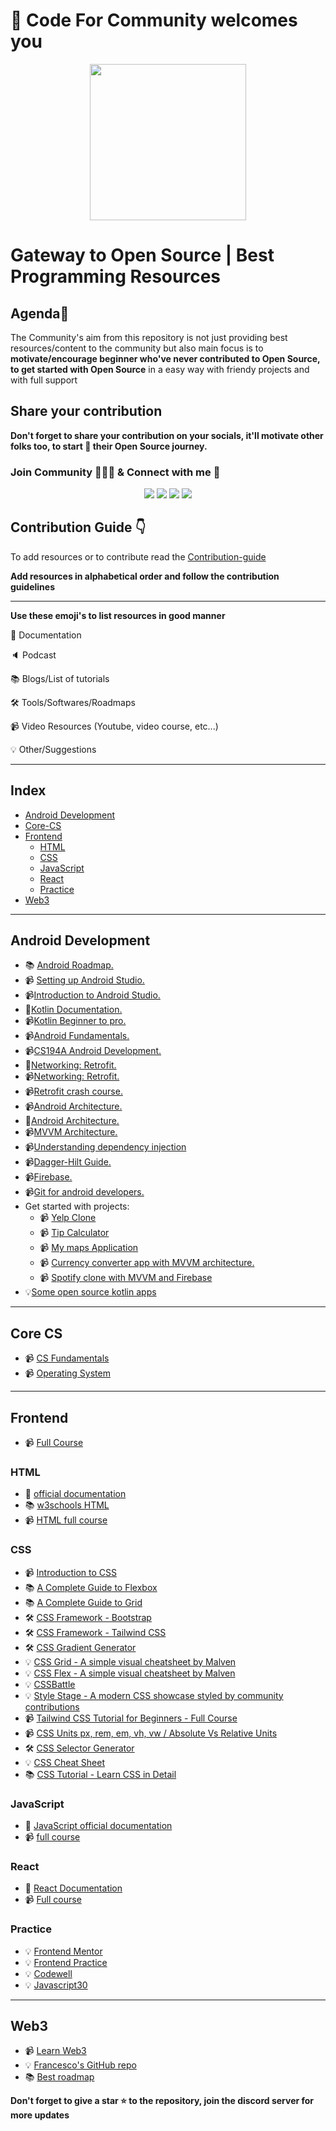 # :wave:  Code For Community welcomes you

<p align="center"><img width="250px" src="https://user-images.githubusercontent.com/75534912/189521996-6646d03b-79f7-4abc-8838-28cfb11f9a95.png"></p>

# Gateway to Open Source | Best Programming Resources

## Agenda:rocket:
The Community's aim from this repository is not just providing best resources/content to the community but also main focus is to <b>motivate/encourage beginner who've never contributed to Open Source, to get started with Open Source</b> in a easy way with friendy projects and with full support</p>

## Share your contribution 

**Don't forget to share your contribution on your socials, it'll motivate other folks too, to start :rocket: their Open Source journey.**

### **Join Community :people_holding_hands: & Connect with me :handshake:**

<div align="center">
<a href="https://twitter.com/codeforcomm"> <img src="https://img.shields.io/badge/Twitter-%231DA1F2CFC.svg?style=for-the-badge&logo=Twitter&logoColor=white"/><a>
<a href="https://discord.gg/9pQdvftFNv"><img src="https://img.shields.io/badge/%3CCode For Community%3E-%237289DA.svg?style=for-the-badge&logo=discord&logoColor=white"/></a>
<a href="https://twitter.com/iashishkhangwal"> <img src="https://img.shields.io/badge/Twitter-%231DA1F2.svg?style=for-the-badge&logo=Twitter&logoColor=white"/><a>
<a href="https://www.linkedin.com/in/ashish-khanagwal-890326213/"><img src="https://img.shields.io/badge/linkedin-%230077B5.svg?style=for-the-badge&logo=linkedin&logoColor=white"/></a>
</div>

## Contribution Guide :point_down:
  
To add resources or to contribute read the [Contribution-guide](https://github.com/Ashish-khanagwal/Open-source-practice-and-resources/blob/main/contribution-guide.md) 
  
**Add resources in alphabetical order and follow the contribution guidelines**
  
---  
  
**Use these emoji's to list resources in good manner**
  
:file_folder: Documentation

:speaker: Podcast

:books: Blogs/List of tutorials

:hammer_and_wrench: Tools/Softwares/Roadmaps

:video_camera: Video Resources (Youtube, video course, etc...)

:bulb: Other/Suggestions

---  
  
## Index

- [Android Development](#android-development) 
- [Core-CS](#core-cs)
- [Frontend](#frontend)
  * [HTML](#html)
  * [CSS](#css)
  * [JavaScript](#javascript)
  * [React](#react)
  * [Practice](#practice)
- [Web3](#web3)
  
---

## Android Development
- :books: [Android Roadmap.](https://blog.commclassroom.org/android-developer-roadmap-2022)
- :video_camera: [Setting up Android Studio.](https://www.youtube.com/watch?v=0zx_eFyHRU0)
- :video_camera:[Introduction to Android Studio.](https://www.youtube.com/watch?v=4M0hNugPJV8)
- :file_folder:[Kotlin Documentation.](https://kotlinlang.org/docs/getting-started.html)
- :video_camera:[Kotlin Beginner to pro.](https://youtube.com/playlist?list=PLQkwcJG4YTCRSQikwhtoApYs9ij_Hc5Z9) 
- :video_camera:[Android Fundamentals.](https://youtube.com/playlist?list=PLQkwcJG4YTCTq1raTb5iMuxnEB06J1VHX)
- :video_camera:[CS194A Android Development.](https://www.youtube.com/playlist?list=PL7NYbSE8uaBDcLkbXsQADdvBnVbavonGn)
- :file_folder:[Networking: Retrofit.](https://square.github.io/retrofit/)
- :video_camera:[Networking: Retrofit.](https://www.youtube.com/watch?v=k2N3EoZI3eU&list=PL7NYbSE8uaBDcLkbXsQADdvBnVbavonGn&index=7&t=303s)
- :video_camera:[Retrofit crash course.](https://www.youtube.com/watch?v=t6Sql3WMAnk)
- :video_camera:[Android Architecture.](https://www.youtube.com/watch?v=JuBpWzEoDw4&list=PL7NYbSE8uaBDcLkbXsQADdvBnVbavonGn&index=8)
- :file_folder:[Android Architecture.](https://developer.android.com/topic/architecture)
- :video_camera:[MVVM Architecture.](https://youtube.com/playlist?list=PLrnPJCHvNZuDihTpkRs6SpZhqgBqPU118)
- :video_camera:[Understanding dependency injection](https://youtu.be/yunF2PgJlHU)
- :video_camera:[Dagger-Hilt Guide.](https://youtu.be/bbMsuI2p1DQ)
- :video_camera:[Firebase.](https://www.youtube.com/playlist?list=PLS1QulWo1RIbKsL9GqxOLbToLNFFQFJW_)
- :video_camera:[Git for android developers.](https://youtube.com/playlist?list=PLQkwcJG4YTCQTEk4J4btiOJBV0PhKjJVS)
- Get started with projects:
  - :video_camera: [Yelp Clone](https://youtube.com/playlist?list=PL7NYbSE8uaBBPVU8RPRKuah_hUFQWCMLR)
  - :video_camera: [Tip Calculator](https://youtube.com/playlist?list=PL7NYbSE8uaBCMVBVg6cskGzdYguj3CUP-)
  - :video_camera: [My maps Application](https://youtube.com/playlist?list=PL7NYbSE8uaBCSkZum6Z88RvjiXrTBpjT2)
  - :video_camera: [Currency converter app with MVVM architecture.](https://youtu.be/ct5etYgB5pQ)
  - :video_camera: [Spotify clone with MVVM and Firebase](https://youtube.com/playlist?list=PLQkwcJG4YTCT-lTlkOmE-PpRkuyNXq6sW)
- :bulb:[Some open source kotlin apps](https://github.com/androiddevnotes/awesome-android-kotlin-apps)
  
---  

## Core CS 
- :video_camera: [CS Fundamentals](https://learning.edx.org/course/course-v1:HarvardX+CS50+X/home)
- :video_camera: [Operating System](https://youtube.com/playlist?list=PL3swII2vlVoVbav6FV98pidq6BsTN4u56)

---
  
## Frontend

  - :video_camera: [Full Course](https://www.youtube.com/watch?v=zJSY8tbf_ys)
  
  ### HTML
  
  - :file_folder: [official documentation](https://developer.mozilla.org/en-US/docs/Web/HTML)
  - :books: [w3schools HTML](https://www.w3schools.com/tags/)
  - :video_camera: [HTML full course](https://www.youtube.com/watch?v=pQN-pnXPaVg)

  ### CSS
  
  - :video_camera: [Introduction to CSS](https://www.youtube.com/playlist?list=PLZlA0Gpn_vH9D0J0Mtp6lIiD_8046k3si)
  - :books: [A Complete Guide to Flexbox](https://css-tricks.com/snippets/css/a-guide-to-flexbox/)
  - :books: [A Complete Guide to Grid](https://css-tricks.com/snippets/css/complete-guide-grid/)
  - :hammer_and_wrench: [CSS Framework - Bootstrap](https://getbootstrap.com/)
  - :hammer_and_wrench: [CSS Framework - Tailwind CSS](https://tailwindcss.com/)
  - :hammer_and_wrench: [CSS Gradient Generator](https://cssgradient.io/)
  - :bulb: [CSS Grid - A simple visual cheatsheet by Malven](https://grid.malven.co/)
  - :bulb: [CSS Flex - A simple visual cheatsheet by Malven](https://flexbox.malven.co/)
  - :bulb: [CSSBattle](https://cssbattle.dev/)
  - :bulb: [Style Stage - A modern CSS showcase styled by community contributions](https://stylestage.dev/)
  - :video_camera: [Tailwind CSS Tutorial for Beginners - Full Course](https://www.youtube.com/watch?v=4wGmylafgM4)
  - :video_camera: [CSS Units px, rem, em, vh, vw / Absolute Vs Relative Units](https://nados.io/video/css-units-px-rem-em-vh-vw-absolute-vs-relative-units)
  - :hammer_and_wrench: [CSS Selector Generator](https://github.com/antonmedv/finder)
  - :bulb: [CSS Cheat Sheet](https://www.hostinger.com/tutorials/css-cheat-sheet)
  - :books: [CSS Tutorial - Learn CSS in Detail](https://www.scaler.com/topics/css/)
  
  ### JavaScript
  
  - :file_folder: [JavaScript official documentation](https://developer.mozilla.org/en-US/docs/Web/JavaScript)
  - :video_camera: [full course](https://www.youtube.com/watch?v=lI1ae4REbFM)
  
 ### React
 
 - :file_folder: [React Documentation](https://reactjs.org/docs/getting-started.html)
 - :video_camera: [Full course](https://www.youtube.com/watch?v=u6gSSpfsoOQ)

 ### Practice
  - :bulb: [Frontend Mentor](https://www.frontendmentor.io/)
  - :bulb: [Frontend Practice](https://www.frontendpractice.com/)
  - :bulb: [Codewell](https://www.codewell.cc/)
  - :bulb: [Javascript30](https://javascript30.com/)
  
---  

## Web3
  
- :video_camera: [Learn Web3](https://learnweb3.io/)
- :bulb: [Francesco's GitHub repo](https://github.com/FrancescoXX/free-Web3-resources)
- :books: [Best roadmap](https://vitto.cc/web3-and-solidity-smart-contracts-development-roadmap/#d12f)

**Don't forget to give a star :star: to the repository, join the discord server for more updates**
